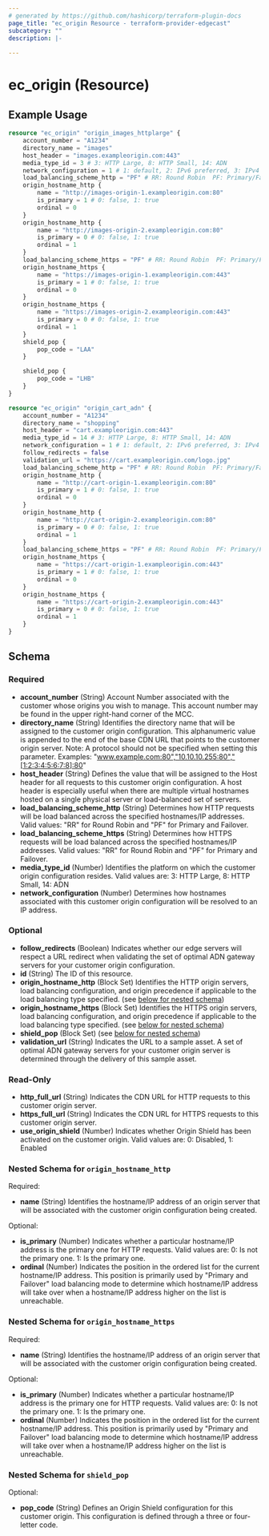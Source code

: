 ```yaml
---
# generated by https://github.com/hashicorp/terraform-plugin-docs
page_title: "ec_origin Resource - terraform-provider-edgecast"
subcategory: ""
description: |-
  
---
```


# ec_origin (Resource)



## Example Usage

```terraform
resource "ec_origin" "origin_images_httplarge" {
    account_number = "A1234"
    directory_name = "images"
    host_header = "images.exampleorigin.com:443"
    media_type_id = 3 # 3: HTTP Large, 8: HTTP Small, 14: ADN
    network_configuration = 1 # 1: default, 2: IPv6 preferred, 3: IPv4 preferred, 4: IPv4 only, 5: IPv6 only
    load_balancing_scheme_http = "PF" # RR: Round Robin  PF: Primary/Failover.
    origin_hostname_http {
        name = "http://images-origin-1.exampleorigin.com:80"
        is_primary = 1 # 0: false, 1: true
        ordinal = 0
    }
    origin_hostname_http {
        name = "http://images-origin-2.exampleorigin.com:80"
        is_primary = 0 # 0: false, 1: true
        ordinal = 1
    }
    load_balancing_scheme_https = "PF" # RR: Round Robin  PF: Primary/Failover.
    origin_hostname_https {
        name = "https://images-origin-1.exampleorigin.com:443"
        is_primary = 1 # 0: false, 1: true
        ordinal = 0
    }
    origin_hostname_https {
        name = "https://images-origin-2.exampleorigin.com:443"
        is_primary = 0 # 0: false, 1: true
        ordinal = 1
    }
    shield_pop {
        pop_code = "LAA"
    }

    shield_pop {
        pop_code = "LHB"
    }
}

resource "ec_origin" "origin_cart_adn" {
    account_number = "A1234"
    directory_name = "shopping"
    host_header = "cart.exampleorigin.com:443"
    media_type_id = 14 # 3: HTTP Large, 8: HTTP Small, 14: ADN
    network_configuration = 1 # 1: default, 2: IPv6 preferred, 3: IPv4 preferred, 4: IPv4 only, 5: IPv6 only
    follow_redirects = false
    validation_url = "https://cart.exampleorigin.com/logo.jpg"
    load_balancing_scheme_http = "PF" # RR: Round Robin  PF: Primary/Failover.
    origin_hostname_http {
        name = "http://cart-origin-1.exampleorigin.com:80"
        is_primary = 1 # 0: false, 1: true
        ordinal = 0
    }
    origin_hostname_http {
        name = "http://cart-origin-2.exampleorigin.com:80"
        is_primary = 0 # 0: false, 1: true
        ordinal = 1
    }
    load_balancing_scheme_https = "PF" # RR: Round Robin  PF: Primary/Failover.
    origin_hostname_https {
        name = "https://cart-origin-1.exampleorigin.com:443"
        is_primary = 1 # 0: false, 1: true
        ordinal = 0
    }
    origin_hostname_https {
        name = "https://cart-origin-2.exampleorigin.com:443"
        is_primary = 0 # 0: false, 1: true
        ordinal = 1
    }
}
```

<!-- schema generated by tfplugindocs -->
## Schema

### Required

- **account_number** (String) Account Number associated with the customer whose 
				origins you wish to manage. This account number may be found in 
				the upper right-hand corner of the MCC.
- **directory_name** (String) Identifies the directory name that will be 
				assigned to the customer origin configuration. This alphanumeric 
				value is appended to the end of the base CDN URL that points to 
				the customer origin server. Note: A protocol should not be 
				specified when setting this parameter. Examples: 
				"www.example.com:80","10.10.10.255:80","[1:2:3:4:5:6:7:8]:80"
- **host_header** (String) Defines the value that will be assigned to the 
				Host header for all requests to this customer origin 
				configuration. A host header is especially useful when there are 
				multiple virtual hostnames hosted on a single physical server or 
				load-balanced set of servers.
- **load_balancing_scheme_http** (String) Determines how HTTP requests will be 
				load balanced across the specified hostnames/IP 
				addresses. Valid values: "RR" for Round Robin and 
				"PF" for Primary and Failover.
- **load_balancing_scheme_https** (String) Determines how HTTPS requests will be 
				load balanced across the specified hostnames/IP 
				addresses. Valid values: "RR" for Round Robin and 
				"PF" for Primary and Failover.
- **media_type_id** (Number) Identifies the platform on which the customer 
				origin configuration resides. Valid values are:
				3: HTTP Large, 8: HTTP Small, 14: ADN
- **network_configuration** (Number) Determines how hostnames associated with this 
				customer origin configuration will be resolved to an IP 
				address.

### Optional

- **follow_redirects** (Boolean) Indicates whether our edge servers will respect a 
				URL redirect when validating the set of optimal ADN gateway 
				servers for your customer origin configuration.
- **id** (String) The ID of this resource.
- **origin_hostname_http** (Block Set) Identifies the HTTP origin servers, load 
				balancing configuration, and origin precedence if applicable to 
				the load balancing type specified. (see [below for nested schema](#nestedblock--origin_hostname_http))
- **origin_hostname_https** (Block Set) Identifies the HTTPS origin servers, load 
				balancing configuration, and origin precedence if applicable to 
				the load balancing type specified. (see [below for nested schema](#nestedblock--origin_hostname_https))
- **shield_pop** (Block Set) (see [below for nested schema](#nestedblock--shield_pop))
- **validation_url** (String) Indicates the URL to a sample asset. A set of 
				optimal ADN gateway servers for your customer origin server is 
				determined through the delivery of this sample asset.

### Read-Only

- **http_full_url** (String) Indicates the CDN URL for HTTP requests to this 
				customer origin server.
- **https_full_url** (String) Indicates the CDN URL for HTTPS requests to this 
				customer origin server.
- **use_origin_shield** (Number) Indicates whether Origin Shield has been activated 
				on the customer origin. Valid values are:
				0: Disabled, 1: Enabled

<a id="nestedblock--origin_hostname_http"></a>
### Nested Schema for `origin_hostname_http`

Required:

- **name** (String) Identifies the hostname/IP 
				address of an origin server that will be 
				associated with the customer origin 
				configuration being created.

Optional:

- **is_primary** (Number) Indicates whether a 
				particular hostname/IP address is the 
				primary one for HTTP requests.
				Valid values are:
				0: Is not the primary one.
				1: Is the primary one.
- **ordinal** (Number) Indicates the position in 
				the ordered list for the current 
				hostname/IP address. This position is 
				primarily used by "Primary and Failover" 
				load balancing mode to determine which 
				hostname/IP address will take over when 
				a hostname/IP address higher on the list 
				is unreachable.


<a id="nestedblock--origin_hostname_https"></a>
### Nested Schema for `origin_hostname_https`

Required:

- **name** (String) Identifies the hostname/IP 
				address of an origin server that will be 
				associated with the customer origin 
				configuration being created.

Optional:

- **is_primary** (Number) Indicates whether a 
				particular hostname/IP address is the 
				primary one for HTTP requests.
				Valid values are:
				0: Is not the primary one.
				1: Is the primary one.
- **ordinal** (Number) Indicates the position in 
				the ordered list for the current 
				hostname/IP address. This position is 
				primarily used by "Primary and Failover" 
				load balancing mode to determine which 
				hostname/IP address will take over when 
				a hostname/IP address higher on the list 
				is unreachable.


<a id="nestedblock--shield_pop"></a>
### Nested Schema for `shield_pop`

Optional:

- **pop_code** (String) Defines an Origin Shield configuration 
							for this customer origin. This configuration is 
							defined through a three or four-letter code.


